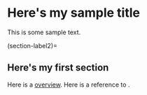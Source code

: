 # Here's my sample title

This is some sample text.

(section-label2)=
## Here's my first section

Here is a [overview](overview.md). Here is a reference to [](section-label2).
